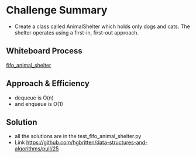 # Challenge Summary
<!-- Description of the challenge -->
- Create a class called AnimalShelter which holds only dogs and cats. The shelter operates using a first-in, first-out approach.

## Whiteboard Process
<!-- Embedded whiteboard image -->
[fifo_animal_shelter](fifo_animal_shelter.PNG)

## Approach & Efficiency
<!-- What approach did you take? Why? What is the Big O space/time for this approach? -->
- dequeue is O(n)
- and enqueue is O(1)

## Solution
<!-- Show how to run your code, and examples of it in action -->
- all the solutions are in the test_fifo_animal_shelter.py
- Link https://github.com/hgbritten/data-structures-and-algorithms/pull/25
